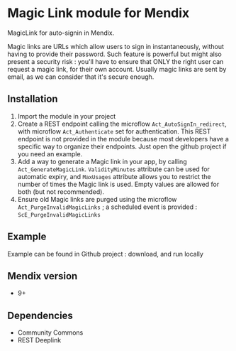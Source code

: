 # Magic Link module for Mendix
MagicLink for auto-signin in Mendix.

Magic links are URLs which allow users to sign in instantaneously, without having to provide their password. Such feature is powerful but might also present a security risk : you'll have to ensure that ONLY the right user can request a magic link, for their own account. Usually magic links are sent by email, as we can consider that it's secure enough.

## Installation

1. Import the module in your project
2. Create a REST endpoint calling the microflow ``Act_AutoSignIn_redirect``, with microflow ``Act_Authenticate`` set for authentication. This REST endpoint is not provided in the module because most developers have a specific way to organize their endpoints. Just open the github project if you need an example.
3. Add a way to generate a Magic link in your app, by calling ``Act_GenerateMagicLink``. ``ValidityMinutes`` attribute can be used for automatic expiry, and ``MaxUsages`` attribute allows you to restrict the number of times the Magic link is used. Empty values are allowed for both (but not recommended).
4. Ensure old Magic links are purged using the microflow ``Act_PurgeInvalidMagicLinks`` ; a scheduled event is provided : ``ScE_PurgeInvalidMagicLinks``

## Example

Example can be found in Github project : download, and run locally

## Mendix version
* 9+

## Dependencies

* Community Commons
* REST Deeplink
